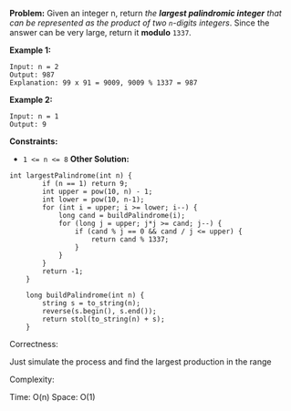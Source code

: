 **Problem:**
Given an integer n, return *the **largest palindromic integer** that can be represented as the product of two `n`-digits integers*. Since the answer can be very large, return it **modulo** `1337`.

 

**Example 1:**

```
Input: n = 2
Output: 987
Explanation: 99 x 91 = 9009, 9009 % 1337 = 987
```

**Example 2:**

```
Input: n = 1
Output: 9
```

 

**Constraints:**

- `1 <= n <= 8`
**Other Solution:**
```
int largestPalindrome(int n) {
        if (n == 1) return 9;
        int upper = pow(10, n) - 1;
        int lower = pow(10, n-1);
        for (int i = upper; i >= lower; i--) {
            long cand = buildPalindrome(i);
            for (long j = upper; j*j >= cand; j--) {
                if (cand % j == 0 && cand / j <= upper) {
                    return cand % 1337;
                }
            }
        }
        return -1;
    }
    
    long buildPalindrome(int n) {
        string s = to_string(n);
        reverse(s.begin(), s.end());
        return stol(to_string(n) + s);
    }
```
Correctness:

Just simulate the process and find the largest production in the range

Complexity:

Time: O(n)
Space: O(1)